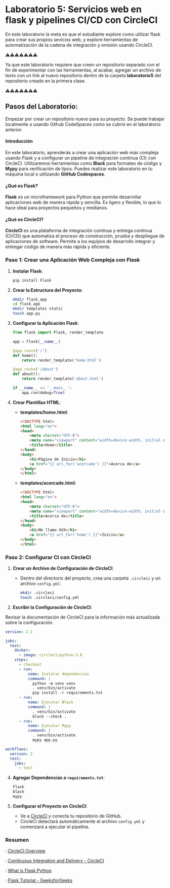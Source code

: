 # Laboratorio 5: Servicios web en flask y pipelines CI/CD con CircleCI

En este laboratorio la meta es que el estudiante explore como utilizar flask para crear sus propios sevicios web, y explore herramientas de automatización de la cadena de integración y emisión usando CircleCI.

⚠️⚠️⚠️⚠️⚠️⚠️⚠️

Ya que este laboratorio requiere que creen un repositorio separado con el fin de experimentar con las herramientas, al acabar, agregar un archivo de texto con un link al nuevo repositorio dentro de la carpeta **laboratorio5** del repositorio creado en la primera clase.

⚠️⚠️⚠️⚠️⚠️⚠️⚠️

## Pasos del Laboratorio:

Empezar por crear un repositorio nuevo para su proyecto. Se puede trabajar localmente o usando Github CodeSpaces como se cubrió en el laboratorio anterior.

#### Introducción

En este laboratorio, aprenderás a crear una aplicación web más compleja usando Flask y a configurar un pipeline de integración continua (CI) con CircleCI. Utilizaremos herramientas como **Black** para formateo de código y **Mypy** para verificación de tipos. Puedes realizar este laboratorio en tu máquina local o utilizando **GitHub Codespaces**.

#### ¿Qué es Flask?

**Flask** es un microframework para Python que permite desarrollar aplicaciones web de manera rápida y sencilla. Es ligero y flexible, lo que lo hace ideal para proyectos pequeños y medianos.

#### ¿Qué es CircleCI?

**CircleCI** es una plataforma de integración continua y entrega continua (CI/CD) que automatiza el proceso de construcción, prueba y despliegue de aplicaciones de software. Permite a los equipos de desarrollo integrar y entregar código de manera más rápida y eficiente.

### Paso 1: Crear una Aplicación Web Compleja con Flask

1. **Instalar Flask**:
   ```bash
   pip install Flask
   ```

2. **Crear la Estructura del Proyecto**:
   ```bash
   mkdir flask_app
   cd flask_app
   mkdir templates static
   touch app.py
   ```

3. **Configurar la Aplicación Flask**:
   ```python
   from flask import Flask, render_template

   app = Flask(__name__)

   @app.route('/')
   def home():
       return render_template('home.html')

   @app.route('/about')
   def about():
       return render_template('about.html')

   if __name__ == '__main__':
       app.run(debug=True)
   ```

4. **Crear Plantillas HTML**:
   - **templates/home.html**:
     ```html
     <!DOCTYPE html>
     <html lang="en">
     <head>
         <meta charset="UTF-8">
         <meta name="viewport" content="width=device-width, initial-scale=1.0">
         <title>Home</title>
     </head>
     <body>
         <h1>Página de Inicio</h1>
         <a href="{{ url_for('acercade') }}">Acerca de</a>
     </body>
     </html>
     ```

   - **templates/acercade.html**:
     ```html
     <!DOCTYPE html>
     <html lang="en">
     <head>
         <meta charset="UTF-8">
         <meta name="viewport" content="width=device-width, initial-scale=1.0">
         <title>Acerca de</title>
     </head>
     <body>
         <h1>Me llamo XXX</h1>
         <a href="{{ url_for('home') }}">Inicio</a>
     </body>
     </html>
     ```

### Paso 2: Configurar CI con CircleCI

1. **Crear un Archivo de Configuración de CircleCI**:
   - Dentro del directorio del proyecto, crea una carpeta `.circleci` y un archivo `config.yml`:
     ```bash
     mkdir .circleci
     touch .circleci/config.yml
     ```

2. **Escribir la Configuración de CircleCI**:

Revisar la documentación de CircleCI para la información más actualizada sobre la configuración.

   ```yaml
   version: 2.1

   jobs:
     test:
       docker:
         - image: circleci/python:3.8
       steps:
         - checkout
         - run:
             name: Instalar dependencias
             command: |
               python -m venv venv
               . venv/bin/activate
               pip install -r requirements.txt
         - run:
             name: Ejecutar Black
             command: |
               . venv/bin/activate
               black --check .
         - run:
             name: Ejecutar Mypy
             command: |
               . venv/bin/activate
               mypy app.py

   workflows:
     version: 2
     test:
       jobs:
         - test
   ```

4. **Agregar Dependencias a `requirements.txt`**:
   ```txt
   Flask
   black
   mypy
   ```

5. **Configurar el Proyecto en CircleCI**:
   - Ve a [CircleCI](https://circleci.com/) y conecta tu repositorio de GitHub.
   - CircleCI detectará automáticamente el archivo `config.yml` y comenzará a ejecutar el pipeline.


### Resumen

: [CircleCI Overview](https://circleci.com/docs/about-circleci/)

: [Continuous Integration and Delivery - CircleCI](https://circleci.com/)

: [What is Flask Python](https://pythonbasics.org/what-is-flask-python/)

: [Flask Tutorial - GeeksforGeeks](https://www.geeksforgeeks.org/flask-tutorial/)
